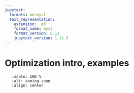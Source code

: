 ```yaml
---
jupytext:
  formats: md:myst
  text_representation:
    extension: .md
    format_name: myst
    format_version: 0.13
    jupytext_version: 1.11.5
---
```


# Optimization intro, examples

```{image} _static/img/coming_soon.png
   :scale: 100 %
   :alt: soming soon
   :align: center

